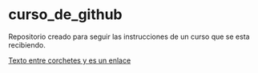 # curso_de_github
Repositorio creado para seguir las instrucciones de un curso que se esta recibiendo.

[Texto entre corchetes y es un enlace ](https://www.google.com/)
